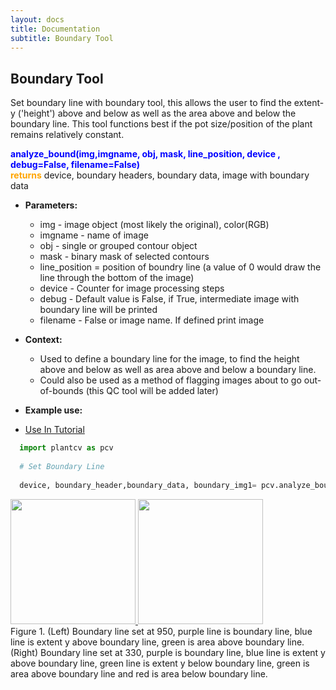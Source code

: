 ```yaml
---
layout: docs
title: Documentation
subtitle: Boundary Tool
---
```


## Boundary Tool

Set boundary line with boundary tool, this allows the user to find the extent-y ('height') above and below as well as the area above and below the boundary line. This tool functions best if the pot size/position of the plant remains relatively constant.
 
<font color='blue'><b>analyze\_bound(img,imgname, obj, mask, line\_position, device , debug=False, filename=False)</b></font><br>
<font color='orange'><b>returns</b></font> device, boundary headers, boundary data, image with boundary data<br>

- **Parameters:**   
  - img - image object (most likely the original), color(RGB)
  - imgname - name of image
  - obj - single or grouped contour object
  - mask - binary mask of selected contours
  - line\_position = position of boundry line (a value of 0 would draw the line through the bottom of the image)
  - device - Counter for image processing steps
  - debug - Default value is False, if True, intermediate image with boundary line will be printed 
  - filename - False or image name. If defined print image

- **Context:**  
  - Used to define a boundary line for the image, to find the height above and below as well as area above and below a boundary line.
  - Could also be used as a method of flagging images about to go out-of-bounds (this QC tool will be added later)

- **Example use:**  

 - [Use In Tutorial]()
 
  ```python
    import plantcv as pcv
    
    # Set Boundary Line
        
    device, boundary_header,boundary_data, boundary_img1= pcv.analyze_bound(img, imgname,obj, mask, 950, device, debug=True,/home/malia/setaria_boundary_img.png)

  ```
  <a href="{{site.baseurl}}/img/documentation_images/boundary_line/Dp1AA002296-2014-01-28 14_00_16-D001dr_012014-VIS_SV_90_z1000 copy.png_boundary950.png" target="_blank">
  <img src="{{site.baseurl}}/img/documentation_images/boundary_line/Dp1AA002296-2014-01-28 14_00_16-D001dr_012014-VIS_SV_90_z1000 copy.png_boundary950.png" width="200">
  <a href="{{site.baseurl}}/img/documentation_images/boundary_line/Dr2AB000332-2013-12-18 12_16_05-B2_120513-VIS_SV_270_z700.png_boundary_shapes.png" target="_blank">
  <img src="{{site.baseurl}}/img/documentation_images/boundary_line/Dr2AB000332-2013-12-18 12_16_05-B2_120513-VIS_SV_270_z700.png_boundary_shapes.png" width="200"></a><br>  
  Figure 1. (Left) Boundary line set at 950, purple line is boundary line, blue line is extent y above boundary line, green is area above boundary line. (Right) Boundary line set at 330, purple is boundary line, blue line is extent y above boundary line, green line is extent y below boundary line, green is area above boundary line and red is area below boundary line. 
 

